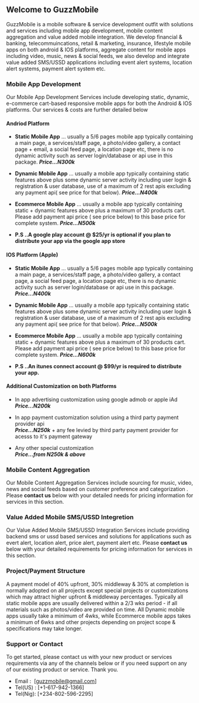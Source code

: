 ## Welcome to GuzzMobile

GuzzMobile is a mobile software & service development outfit with solutions and services including mobile app development, mobile content aggregation and value added mobile integration. We develop financial & banking, telecommuincations, retail & marketing, insurance, lifestyle mobile apps on both android & IOS platforms, aggregate content for mobile apps including video, music, news & social feeds, we also develop and integrate value added SMS/USSD applications including event alert systems, location alert systems, payment alert system etc.

### Mobile App Development

Our Mobile App Development Services include developing static, dynamic, e-commerce cart-based responsive mobile apps for both the Android & IOS platforms. Our services & costs are further detailed below

#### Andriod Platform

- **Static Mobile App** ... usually a 5/6 pages mobile app typically containing a main page, a services/staff page, a photo/video gallery, a contact page + email, a social feed page, a location page etc, there is no dynamic activity such as server login/database or api use in this package.  **_Price...N300k_** 

- **Dynamic Mobile App** ... usually a mobile app typically containing static features above plus some dynamic server activity including user login & registration & user database, use of a maximum of 2 rest apis excluding any payment api( see price for that below). **_Price...N400k_** 

- **Ecommerce Mobile App** ... usually a mobile app typically containing static + dynamic features above plus a maximum of 30 products cart. Please add payment api price ( see price below) to this base price for complete system. **_Price...N500k_** 

- **P.S ..A google play account @ $25/yr is optional if you plan to distribute your app via the google app store**

#### IOS Platform (Apple)

- **Static Mobile App** ... usually a 5/6 pages mobile app typically containing a main page, a services/staff page, a photo/video gallery, a contact page, a social feed page, a location page etc, there is no dynamic activity such as server login/database or api use in this package. **_Price...N400k_** 

- **Dynamic Mobile App** ... usually a mobile app typically containing static features above plus some dynamic server activity including user login & registration & user database, use of a maximum of 2 rest apis excluding any payment api( see price for that below). **_Price...N500k_** 

- **Ecommerce Mobile App** ... usually a mobile app typically containing static + dynamic features above plus a maximum of 30 products cart. Please add payment api price ( see price below) to this base price for complete system. **_Price...N600k_** 

- **P.S ..An itunes connect account @ $99/yr is required to distribute your app.**

#### Additional Customization on both Platforms

- In app advertising customization using google admob or apple iAd                                                        **_Price...N200k_** 

- In app payment customization solution using a third party payment provider api  
 **_Price...N250k_**  + any fee levied by third party payment provider for acesss to it's payment gateway

- Any other special customization  
 **_Price...from N250k & above_**  

### Mobile Content Aggregation

Our Mobile Content Aggregation Services include sourcing for music, video, news and social feeds based on customer preference and categorization . Please **contact us** below with your detailed needs for pricing information for services in this section.

### Value Added Mobile SMS/USSD Integretion

Our Value Added Mobile SMS/USSD Integration Services include providing backend sms or ussd based services and solutions for applications such as evert alert, location alert, price alert, payment alert etc. Please **contact us**  below with your detailed requirements for pricing information for services in this section.

### Project/Payment Structure
A payment model of 40% upfront, 30% middleway & 30% at completion is normally adopted on all projects except special projects or customizations which may attract higher upfront & middleway percentages. Typically all static mobile apps are usually delivered within a 2/3 wks period - if all materials such as photos/video are provided on time. All Dynamic mobile apps usually take a minimum of 4wks, while Ecommerce mobile apps takes a minimum of 6wks and other projects depending on project scope & specifications may take longer.

### Support or Contact

To get started, please contact us with your new product or services requirements via any of the channels below or if you need support on any of our existing product or service. Thank you.

- Email   :  [guzzmobile@gmail.com]
- Tel(US) :  [+1-617-942-1366]
- Tel(Nig):  [+234-802-596-2295]
